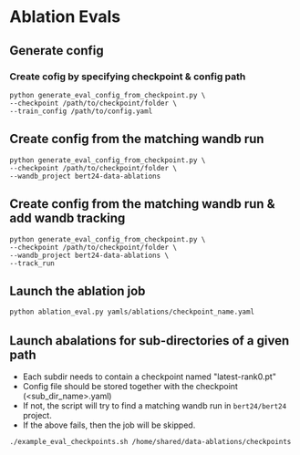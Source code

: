 # Ablation Evals

## Generate config
### Create cofig by specifying checkpoint & config path
```
python generate_eval_config_from_checkpoint.py \
--checkpoint /path/to/checkpoint/folder \
--train_config /path/to/config.yaml
```
## Create config from the matching wandb run
```
python generate_eval_config_from_checkpoint.py \
--checkpoint /path/to/checkpoint/folder \
--wandb_project bert24-data-ablations
```

## Create config from the matching wandb run & add wandb tracking
```
python generate_eval_config_from_checkpoint.py \
--checkpoint /path/to/checkpoint/folder \
--wandb_project bert24-data-ablations \
--track_run
```

## Launch the ablation job
```bash
python ablation_eval.py yamls/ablations/checkpoint_name.yaml
```

## Launch abalations for sub-directories of a given path
- Each subdir needs to contain a checkpoint named "latest-rank0.pt"
- Config file should be stored together with the checkpoint (<sub_dir_name>.yaml)
- If not, the script will try to find a matching wandb run in `bert24/bert24` project.
- If the above fails, then the job will be skipped.

```bash
./example_eval_checkpoints.sh /home/shared/data-ablations/checkpoints
```
